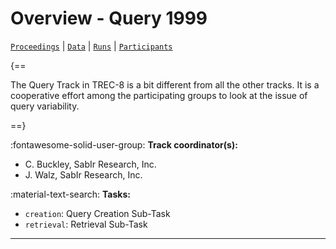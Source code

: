 # Overview - Query 1999

[`Proceedings`](./proceedings.md) | [`Data`](./data.md) | [`Runs`](./runs.md) | [`Participants`](./participants.md)

{==

The Query Track in TREC-8 is a bit different from all the other tracks. It is a cooperative effort among the participating groups to look at the issue of query variability.

==}

:fontawesome-solid-user-group: **Track coordinator(s):**

- C. Buckley, SabIr Research, Inc. 
- J. Walz, SabIr Research, Inc. 

:material-text-search: **Tasks:**

- `creation`: Query Creation Sub-Task 
- `retrieval`: Retrieval Sub-Task 



---

